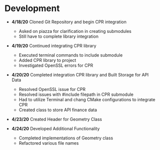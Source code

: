 # Development

 - **4/18/20** Cloned Git Repository and begin CPR integration
   - Asked on piazza for clarification in creating submodules
   - Still have to complete library integration
   
 - **4/19/20** Continued integrating CPR library
   - Executed terminal commands to include submodule
   - Added CPR library to project 
   - Investigated OpenSSL errors for CPR
   
 - **4/20/20** Completed integration CPR library and Built Storage for API Data
   - Resolved OpenSSL issue for CPR
   - Resolved issues with #include filepath in CPR submodule
   - Had to utilize Terminal and chang CMake configurations to integrate CPR
   - Created class to store API finance data
 
 - **4/23/20** Created Header for Geometry Class
   
 - **4/24/20** Developed Additional Functionality
   - Completed implementations of Geometry class
   - Refactored various file names
   
   
   
   
   
